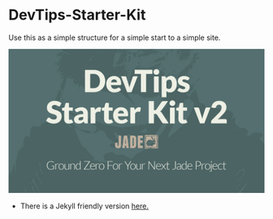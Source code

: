 # DevTips-Starter-Kit

Use this as a simple structure for a simple start to a simple site.

<img src="https://github.com/DevTips/DevTips-Starter-Kit/blob/master/assets/img/starter-kit-cover.jpg?raw=true"
alt="Watch the video on youtube" />

- There is a Jekyll friendly version <a href="https://github.com/DevTips/DevTips-Starter-Kit/tree/Jekyll-Starter-Kit">here.</a>
